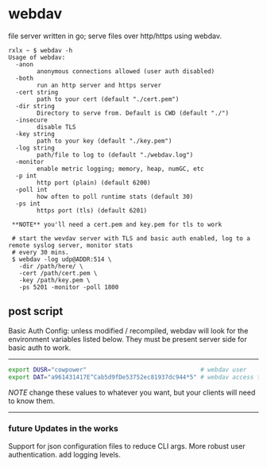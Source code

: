 # webdav
file server written in go; serve files over http/https using webdav.

```
rxlx ~ $ webdav -h
Usage of webdav:
  -anon
    	anonymous connections allowed (user auth disabled)
  -both
    	run an http server and https server
  -cert string
    	path to your cert (default "./cert.pem")
  -dir string
    	Directory to serve from. Default is CWD (default "./")
  -insecure
    	disable TLS
  -key string
    	path to your key (default "./key.pem")
  -log string
    	path/file to log to (default "./webdav.log")
  -monitor
    	enable metric logging; memory, heap, numGC, etc
  -p int
    	http port (plain) (default 6200)
  -poll int
    	how often to poll runtime stats (default 30)
  -ps int
    	https port (tls) (default 6201)
  
 **NOTE** you'll need a cert.pem and key.pem for tls to work

 # start the wevdav server with TLS and basic auth enabled, log to a remote syslog server, monitor stats
 # every 30 mins.
 $ webdav -log udp@ADDR:514 \
   -dir /path/here/ \
   -cert /path/cert.pem \
   -key /path/key.pem \
   -ps 5201 -monitor -poll 1800
```

<h2>post script</h2>
Basic Auth Config:
unless modified / recompiled, webdav will look for the environment variables listed below. They must be present server side for basic auth to work.
<hr>

```bash
export DUSR="cowpower"                                # webdav user
export DAT="a961431417E^Cab5d9fDe53752ec81937dc944*5" # webdav access token
```

*NOTE* change these values to whatever you want, but your clients will need to know them.


<hr>
<h3>future Updates in the works</h3>
Support for json configuration files to reduce CLI args. More robust user authentication. add logging levels. 
